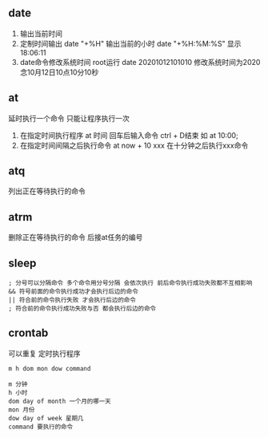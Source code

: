 
## date
1. 输出当前时间
2. 定制时间输出 date "+%H" 输出当前的小时  date "+%H:%M:%S" 显示 18:06:11
3. date命令修改系统时间 root运行 date 20201012101010 修改系统时间为2020念10月12日10点10分10秒

## at
延时执行一个命令
只能让程序执行一次

1. 在指定时间执行程序 at 时间 回车后输入命令 ctrl + D结束 如 at 10:00;
2. 在指定时间间隔之后执行命令 at now + 10 xxx 在十分钟之后执行xxx命令

## atq
列出正在等待执行的命令

## atrm
删除正在等待执行的命令
后接at任务的编号

## sleep 
 
```
; 分号可以分隔命令 多个命令用分号分隔 会依次执行 前后命令执行成功失败都不互相影响
&& 符号前面的命令执行成功才会执行后边的命令
|| 符合前的命令执行失败 才会执行后边的命令
; 符合前的命令执行成功失败与否 都会执行后边的命令
```

## crontab
可以重复 定时执行程序

```
m h dom mon dow command

m 分钟
h 小时
dom day of month 一个月的哪一天
mon 月份
dow day of week 星期几
command 要执行的命令
```
